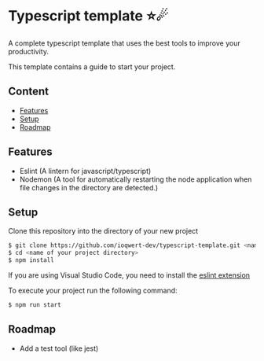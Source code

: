 # Typescript template ⭐☄

A complete typescript template that uses the best tools to improve your productivity.

This template contains a guide to start your project.

## Content

* [Features](#features-)
* [Setup](#setup-)
* [Roadmap](#roadmap-)
## Features

- Eslint (A lintern for javascript/typescript)
- Nodemon (A tool for automatically restarting the node application when file changes in the directory are detected.)
## Setup

Clone this repository into the directory of your new project

```bash
$ git clone https://github.com/ioqwert-dev/typescript-template.git <name of your project directory>
$ cd <name of your project directory>
$ npm install
```

If you are using Visual Studio Code, you need to install the [eslint extension](https://marketplace.visualstudio.com/items?itemName=dbaeumer.vscode-eslint)

To execute your project run the following command:
```bash
$ npm run start
```

## Roadmap

- Add a test tool (like jest)
